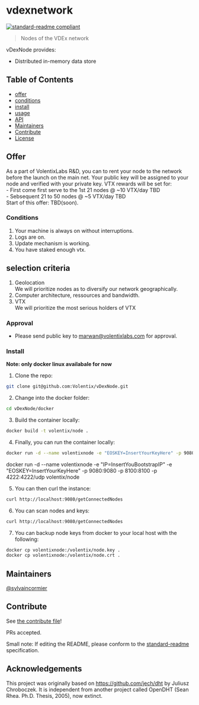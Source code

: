 # vdexnetwork

[![standard-readme compliant](https://img.shields.io/badge/standard--readme-OK-green.svg?style=flat-square)](https://github.com/RichardLitt/standard-readme)

> Nodes of the VDEx network

vDexNode provides:

- Distributed in-memory data store 


## Table of Contents

- [offer](#offer)
- [conditions](#conditions)
- [install](#install)
- [usage](#usage)
- [API](#api)
- [Maintainers](#maintainers)
- [Contribute](#contribute)
- [License](#license)



## Offer
As a part of VolentixLabs R&D, 
you can to rent your node to the 
network before the launch on the main net.
Your public key will be assigned to your node and verified with your private key.
VTX rewards will be set for: <br />
    -  First come first serve to the 1st 21 nodes @ ~10 VTX/day TBD<br />
    -  Sebsequent 21 to 50 nodes @ ~5 VTX/day TBD<br />
Start of this offer: TBD(soon).

### Conditions

1. Your machine is always on without interruptions.<br />
2. Logs are on.<br />
3. Update mechanism is working.<br />
4. You have staked enough vtx.<br />


## selection criteria
1. Geolocation<br />
    We will prioritize nodes as to diversify our network geographically.
2. Computer architecture, ressources and bandwidth.
3. VTX<br />
    We will prioritize the most serious holders of VTX
### Approval
- Please send public key to marwan@volentixlabs.com 
  for approval.
  
### Install

**Note: only docker linux availabale for now**

1. Clone the repo:
```bash
git clone git@github.com:Volentix/vDexNode.git
```
2. Change into the docker folder:
```bash
cd vDexNode/docker
``` 

3. Build the container locally:
```bash
docker build -t volentix/node .
```

4. Finally, you can run the container locally:
```bash
docker run -d --name volentixnode -e "EOSKEY=InsertYourKeyHere" -p 9080:9080 -p 8100:8100 -p 4222:4222/udp volentix/vdexnode:0.0.1
```
docker run -d --name volentixnode -e "IP=InsertYouBootstrapIP" -e "EOSKEY=InsertYourKeyHere" -p 9080:9080 -p 8100:8100 -p 4222:4222/udp volentix/node


5. You can then curl the instance:
```bash
curl http://localhost:9080/getConnectedNodes
```

6. You can scan nodes and keys:
```bash
curl http://localhost:9080/getConnectedNodes
```

7. You can backup node keys from docker to your local host with the following:
```bash
docker cp volentixnode:/volentix/node.key .
docker cp volentixnode:/volentix/node.crt .
```

## Maintainers

[@sylvaincormier](https://github.com/sylvaincormier)

## Contribute

See [the contribute file](.github/CONTRIBUTING.md)!

PRs accepted.

Small note: If editing the README, please conform to the [standard-readme](https://github.com/RichardLitt/standard-readme) specification.

## Acknowledgements
This project was originally based on https://github.com/jech/dht by Juliusz Chroboczek.
It is independent from another project called OpenDHT (Sean Rhea. Ph.D. Thesis, 2005), now extinct.
